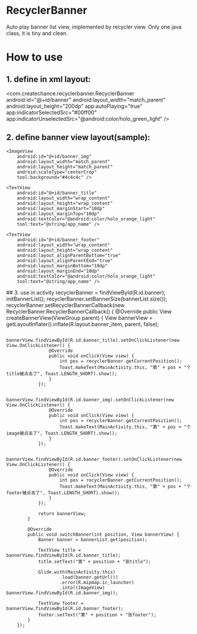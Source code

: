 # RecyclerBanner
Auto play banner list view, implemented by recycler view.
Only one java class, it is tiny and clean.

# How to use
## 1. define in xml layout:
<com.createchance.recyclerbanner.RecyclerBanner
        android:id="@+id/banner"
        android:layout_width="match_parent"
        android:layout_height="200dp"
        app:autoPlaying="true"
        app:indicatorSelectedSrc="#00ff00"
        app:indicatorUnselectedSrc="@android:color/holo_green_light" />
## 2. define banner view layout(sample):
<?xml version="1.0" encoding="utf-8"?>
<RelativeLayout xmlns:android="http://schemas.android.com/apk/res/android"
    xmlns:tool="http://schemas.android.com/tools"
    android:layout_width="match_parent"
    android:layout_height="match_parent">

    <ImageView
        android:id="@+id/banner_img"
        android:layout_width="match_parent"
        android:layout_height="match_parent"
        android:scaleType="centerCrop"
        tool:background="#4c4c4c" />

    <TextView
        android:id="@+id/banner_title"
        android:layout_width="wrap_content"
        android:layout_height="wrap_content"
        android:layout_marginStart="10dp"
        android:layout_marginTop="10dp"
        android:textColor="@android:color/holo_orange_light"
        tool:text="@string/app_name" />

    <TextView
        android:id="@+id/banner_footer"
        android:layout_width="wrap_content"
        android:layout_height="wrap_content"
        android:layout_alignParentBottom="true"
        android:layout_alignParentEnd="true"
        android:layout_marginBottom="10dp"
        android:layout_marginEnd="10dp"
        android:textColor="@android:color/holo_orange_light"
        tool:text="@string/app_name" />

</RelativeLayout>
## 3. use in activity
recyclerBanner = findViewById(R.id.banner);
        initBannerList();
        recyclerBanner.setBannerSize(bannerList.size());
        recyclerBanner.setRecyclerBannerCallback(new RecyclerBanner.RecyclerBannerCallback() {
            @Override
            public View createBannerView(ViewGroup parent) {
                View bannerView = getLayoutInflater().inflate(R.layout.banner_item, parent, false);

                bannerView.findViewById(R.id.banner_title).setOnClickListener(new View.OnClickListener() {
                    @Override
                    public void onClick(View view) {
                        int pos = recyclerBanner.getCurrentPosition();
                        Toast.makeText(MainActivity.this, "第" + pos + "个title被点击了", Toast.LENGTH_SHORT).show();
                    }
                });

                bannerView.findViewById(R.id.banner_img).setOnClickListener(new View.OnClickListener() {
                    @Override
                    public void onClick(View view) {
                        int pos = recyclerBanner.getCurrentPosition();
                        Toast.makeText(MainActivity.this, "第" + pos + "个image被点击了", Toast.LENGTH_SHORT).show();
                    }
                });

                bannerView.findViewById(R.id.banner_footer).setOnClickListener(new View.OnClickListener() {
                    @Override
                    public void onClick(View view) {
                        int pos = recyclerBanner.getCurrentPosition();
                        Toast.makeText(MainActivity.this, "第" + pos + "个footer被点击了", Toast.LENGTH_SHORT).show();
                    }
                });

                return bannerView;
            }

            @Override
            public void switchBanner(int position, View bannerView) {
                Banner banner = bannerList.get(position);

                TextView title = bannerView.findViewById(R.id.banner_title);
                title.setText("第" + position + "张title");

                Glide.with(MainActivity.this)
                        .load(banner.getUrl())
                        .error(R.mipmap.ic_launcher)
                        .into((ImageView) bannerView.findViewById(R.id.banner_img));

                TextView footer = bannerView.findViewById(R.id.banner_footer);
                footer.setText("第" + position + "张footer");
            }
        });
